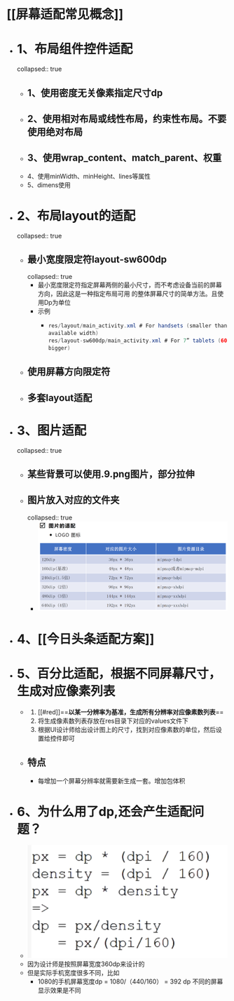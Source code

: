 # [[屏幕适配常见概念]]
- # 1、布局组件控件适配
  collapsed:: true
	- ## 1、使用密度无关像素指定尺寸dp
	- ## 2、使用相对布局或线性布局，约束性布局。不要使用绝对布局
	- ## 3、使用wrap_content、match_parent、权重
	- 4、使用minWidth、minHeight、lines等属性
	- 5、dimens使用
- # 2、布局layout的适配
  collapsed:: true
	- ## 最小宽度限定符layout-sw600dp
	  collapsed:: true
		- 最小宽度限定符指定屏幕两侧的最小尺寸，而不考虑设备当前的屏幕方向，因此这是一种指定布局可用
		  的整体屏幕尺寸的简单方法。且使用Dp为单位
		- 示例
			- ```java
			  res/layout/main_activity.xml # For handsets (smaller than 600dp
			  available width)
			  res/layout-sw600dp/main_activity.xml # For 7” tablets (600dp wide and
			  bigger)
			  ```
	- ## 使用屏幕方向限定符
	- ## 多套layout适配
- # 3、图片适配
  collapsed:: true
	- ## 某些背景可以使用.9.png图片，部分拉伸
	- ## 图片放入对应的文件夹
	  collapsed:: true
		- ![image.png](../assets/image_1692950764091_0.png)
- # 4、[[今日头条适配方案]]
- # 5、百分比适配，根据不同屏幕尺寸，生成对应像素列表
	- 1. [[#red]]==**以某一分辨率为基准，生成所有分辨率对应像素数列表**==
	  2. 将生成像素数列表存放在res目录下对应的values文件下
	  3. 根据UI设计师给出设计图上的尺寸，找到对应像素数的单位，然后设置给控件即可
	- ## 特点
		- 每增加一个屏幕分辨率就需要新生成一套。增加包体积
- # 6、为什么用了dp,还会产生适配问题？
	- ![image.png](../assets/image_1692952361236_0.png)
	- 因为设计师是按照屏幕宽度360dp来设计的
	- 但是实际手机宽度很多不同，比如
		- 1080的手机屏幕宽度dp = 1080/（440/160）
		                                        =  392
		  dp 不同的屏幕 显示效果是不同